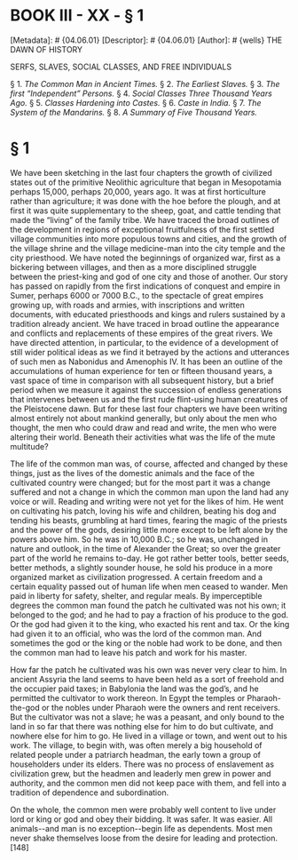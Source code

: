# BOOK III - XX - § 1
[Metadata]: # {04.06.01}
[Descriptor]: # {04.06.01}
[Author]: # {wells}
THE DAWN OF HISTORY

SERFS, SLAVES, SOCIAL CLASSES, AND FREE INDIVIDUALS

§ 1. _The Common Man in Ancient Times._ § 2. _The Earliest Slaves._      §
3. _The first “Independent” Persons._ § 4. _Social Classes Three      Thousand
Years Ago._ § 5. _Classes Hardening into Castes._ § 6.      _Caste in India._ §
7. _The System of the Mandarins._ § 8. _A      Summary of Five Thousand Years._

# § 1
We have been sketching in the last four chapters the growth of civilized states
out of the primitive Neolithic agriculture that began in Mesopotamia perhaps
15,000, perhaps 20,000, years ago. It was at first horticulture rather than
agriculture; it was done with the hoe before the plough, and at first it was
quite supplementary to the sheep, goat, and cattle tending that made the
“living” of the family tribe. We have traced the broad outlines of the
development in regions of exceptional fruitfulness of the first settled village
communities into more populous towns and cities, and the growth of the village
shrine and the village medicine-man into the city temple and the city
priesthood. We have noted the beginnings of organized war, first as a bickering
between villages, and then as a more disciplined struggle between the
priest-king and god of one city and those of another. Our story has passed on
rapidly from the first indications of conquest and empire in Sumer, perhaps
6000 or 7000 B.C., to the spectacle of great empires growing up, with roads and
armies, with inscriptions and written documents, with educated priesthoods and
kings and rulers sustained by a tradition already ancient. We have traced in
broad outline the appearance and conflicts and replacements of these empires of
the great rivers. We have directed attention, in particular, to the evidence of
a development of still wider political ideas as we find it betrayed by the
actions and utterances of such men as Nabonidus and Amenophis IV. It has been
an outline of the accumulations of human experience for ten or fifteen thousand
years, a vast space of time in comparison with all subsequent history, but a
brief period when we measure it against the succession of endless generations
that intervenes between us and the first rude flint-using human creatures of
the Pleistocene dawn. But for these last four chapters we have been writing
almost entirely not about mankind generally, but only about the men who
thought, the men who could draw and read and write, the men who were altering
their world. Beneath their activities what was the life of the mute multitude?

The life of the common man was, of course, affected and changed by these
things, just as the lives of the domestic animals and the face of the
cultivated country were changed; but for the most part it was a change suffered
and not a change in which the common man upon the land had any voice or will.
Reading and writing were not yet for the likes of him. He went on cultivating
his patch, loving his wife and children, beating his dog and tending his
beasts, grumbling at hard times, fearing the magic of the priests and the power
of the gods, desiring little more except to be left alone by the powers above
him. So he was in 10,000 B.C.; so he was, unchanged in nature and outlook, in
the time of Alexander the Great; so over the greater part of the world he
remains to-day. He got rather better tools, better seeds, better methods, a
slightly sounder house, he sold his produce in a more organized market as
civilization progressed. A certain freedom and a certain equality passed out of
human life when men ceased to wander. Men paid in liberty for safety, shelter,
and regular meals. By imperceptible degrees the common man found the patch he
cultivated was not his own; it belonged to the god; and he had to pay a
fraction of his produce to the god. Or the god had given it to the king, who
exacted his rent and tax. Or the king had given it to an official, who was the
lord of the common man. And sometimes the god or the king or the noble had work
to be done, and then the common man had to leave his patch and work for his
master.

How far the patch he cultivated was his own was never very clear to him. In
ancient Assyria the land seems to have been held as a sort of freehold and the
occupier paid taxes; in Babylonia the land was the god’s, and he permitted the
cultivator to work thereon. In Egypt the temples or Pharaoh-the-god or the
nobles under Pharaoh were the owners and rent receivers. But the cultivator was
not a slave; he was a peasant, and only bound to the land in so far that there
was nothing else for him to do but cultivate, and nowhere else for him to go.
He lived in a village or town, and went out to his work. The village, to begin
with, was often merely a big household of related people under a patriarch
headman, the early town a group of householders under its elders. There was no
process of enslavement as civilization grew, but the headmen and leaderly men
grew in power and authority, and the common men did not keep pace with them,
and fell into a tradition of dependence and subordination.

On the whole, the common men were probably well content to live under lord or
king or god and obey their bidding. It was safer. It was easier. All
animals--and man is no exception--begin life as dependents. Most men never
shake themselves loose from the desire for leading and protection.[148]

